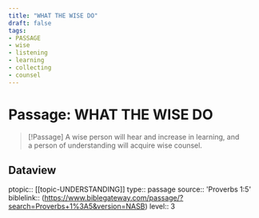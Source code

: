 ```yaml
---
title: "WHAT THE WISE DO"
draft: false
tags:
- PASSAGE
- wise
- listening
- learning
- collecting
- counsel
---
```


# Passage: WHAT THE WISE DO
> [!Passage]
> A wise person will hear and increase in learning, and a person of understanding will acquire wise counsel.

## Dataview
ptopic:: [[topic-UNDERSTANDING]]
type:: passage
source:: 'Proverbs 1:5'
biblelink:: (https://www.biblegateway.com/passage/?search=Proverbs+1%3A5&version=NASB)
level:: 3
